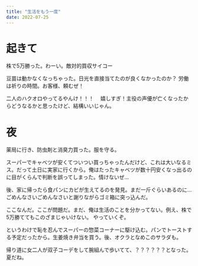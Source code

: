 ```yaml
---
title: "生活をもう一度"
date: 2022-07-25
---
```


# 起きて
株で5万勝った。わーい。敵対的買収サイコー

豆苗は動かなくなっちゃった。日光を直接当てたのが良くなかったのか？
労働は祈りの時間。お客様、頼むぜ！


二人のハクオロやってるやんけ！！！　
嬉しすぎ！主役の声優が亡くなったからどうなるかと思ったけど、結構いいじゃん。

# 夜
薬局に行き、防虫剤と消臭力買った。服を守る。

スーパーでキャベツが安くてついつい買っちゃったんだけど、これは大いなるミス。だって土日に実家に行くから。俺はたったキャベツが数十円安くなっ出るのに目がくらんで判断を誤ってしまった。情けないぜ…

後、家に帰ったら食パンにカビが生えてるのを発見。まだ一斤ぐらいあるのに…
ごめんなさいごめんなさいと謝りながらゴミ箱に突っ込んだ。

ここなんだ。ここが問題だ。まだ、俺は生活のことを分かってない。例え、株で5万勝ててもこのざまじゃいけない。
やっていくぞ。

というわけで恥を忍んでスーパーの惣菜コーナーに駆け込む。パンでトーストする予定だったから。生姜焼き弁当を買う。後、オクラとなめこのサラダも。

帰り道に女二人が双子コーデをして腕組んで歩いてて、？？？？？？となった。夏だね。